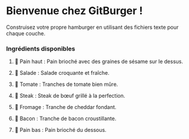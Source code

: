 # Bienvenue chez GitBurger !
Construisez votre propre hamburger en utilisant des fichiers texte pour chaque couche.

### Ingrédients disponibles
1. 🥯 Pain haut : Pain brioché avec des graines de sésame sur le dessus.

2. 🥬 Salade : Salade croquante et fraîche.

3. 🍅 Tomate : Tranches de tomate bien mûre.

4. 🥩 Steak : Steak de bœuf grillé à la perfection.

5. 🧀 Fromage : Tranche de cheddar fondant.

6. 🥓 Bacon : Tranche de bacon croustillante.

7. 🍞 Pain bas : Pain brioché du dessous.